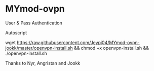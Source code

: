 # MYmod-ovpn
User & Pass Authentication

Autoscript

wget https://raw.githubusercontent.com/Jeypi04/MYmod-ovpn-jookk/master/openvpn-install.sh && chmod +x openvpn-install.sh && ./openvpn-install.sh

Thanks to Nyr, Angristan and Jookk
